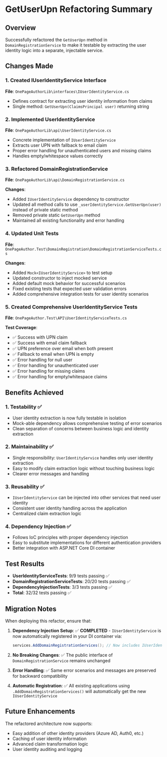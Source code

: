 # GetUserUpn Refactoring Summary

## Overview
Successfully refactored the `GetUserUpn` method in `DomainRegistrationService` to make it testable by extracting the user identity logic into a separate, injectable service.

## Changes Made

### 1. Created IUserIdentityService Interface
**File**: `OnePageAuthorLib\interfaces\IUserIdentityService.cs`

- Defines contract for extracting user identity information from claims
- Single method: `GetUserUpn(ClaimsPrincipal user)` returning string

### 2. Implemented UserIdentityService
**File**: `OnePageAuthorLib\api\UserIdentityService.cs`

- Concrete implementation of `IUserIdentityService`
- Extracts user UPN with fallback to email claim
- Proper error handling for unauthenticated users and missing claims
- Handles empty/whitespace values correctly

### 3. Refactored DomainRegistrationService
**File**: `OnePageAuthorLib\api\DomainRegistrationService.cs`

**Changes**:
- Added `IUserIdentityService` dependency to constructor
- Updated all method calls to use `_userIdentityService.GetUserUpn(user)` instead of private static method
- Removed private static `GetUserUpn` method
- Maintained all existing functionality and error handling

### 4. Updated Unit Tests
**File**: `OnePageAuthor.Test\DomainRegistration\DomainRegistrationServiceTests.cs`

**Changes**:
- Added `Mock<IUserIdentityService>` to test setup
- Updated constructor to inject mocked service
- Added default mock behavior for successful scenarios
- Fixed existing tests that expected user validation errors
- Added comprehensive integration tests for user identity scenarios

### 5. Created Comprehensive UserIdentityService Tests
**File**: `OnePageAuthor.Test\API\UserIdentityServiceTests.cs`

**Test Coverage**:
- ✅ Success with UPN claim
- ✅ Success with email claim fallback
- ✅ UPN preference over email when both present
- ✅ Fallback to email when UPN is empty
- ✅ Error handling for null user
- ✅ Error handling for unauthenticated user
- ✅ Error handling for missing claims
- ✅ Error handling for empty/whitespace claims

## Benefits Achieved

### 1. **Testability** ✅
- User identity extraction is now fully testable in isolation
- Mock-able dependency allows comprehensive testing of error scenarios
- Clean separation of concerns between business logic and identity extraction

### 2. **Maintainability** ✅
- Single responsibility: `UserIdentityService` handles only user identity extraction
- Easy to modify claim extraction logic without touching business logic
- Clearer error messages and handling

### 3. **Reusability** ✅
- `IUserIdentityService` can be injected into other services that need user identity
- Consistent user identity handling across the application
- Centralized claim extraction logic

### 4. **Dependency Injection** ✅
- Follows IoC principles with proper dependency injection
- Easy to substitute implementations for different authentication providers
- Better integration with ASP.NET Core DI container

## Test Results
- **UserIdentityServiceTests**: 9/9 tests passing ✅
- **DomainRegistrationServiceTests**: 20/20 tests passing ✅
- **DependencyInjectionTests**: 3/3 tests passing ✅
- **Total**: 32/32 tests passing ✅

## Migration Notes
When deploying this refactor, ensure that:

1. **Dependency Injection Setup**: ✅ **COMPLETED** - `IUserIdentityService` is now automatically registered in your DI container via:
   ```csharp
   services.AddDomainRegistrationServices(); // Now includes IUserIdentityService registration
   ```

2. **No Breaking Changes**: ✅ The public interface of `DomainRegistrationService` remains unchanged
3. **Error Handling**: ✅ Same error scenarios and messages are preserved for backward compatibility
4. **Automatic Registration**: ✅ All existing applications using `.AddDomainRegistrationServices()` will automatically get the new `IUserIdentityService`

## Future Enhancements
The refactored architecture now supports:
- Easy addition of other identity providers (Azure AD, Auth0, etc.)
- Caching of user identity information
- Advanced claim transformation logic
- User identity auditing and logging